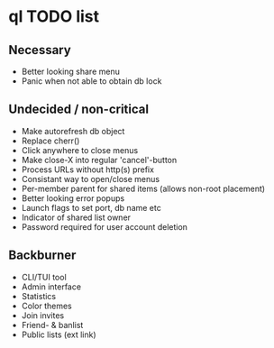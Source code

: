 # ql TODO list

## Necessary
* Better looking share menu
* Panic when not able to obtain db lock

## Undecided / non-critical
* Make autorefresh db object
* Replace cherr()
* Click anywhere to close menus
* Make close-X into regular 'cancel'-button
* Process URLs without http(s) prefix
* Consistant way to open/close menus
* Per-member parent for shared items (allows non-root placement)
* Better looking error popups
* Launch flags to set port, db name etc
* Indicator of shared list owner
* Password required for user account deletion

## Backburner
* CLI/TUI tool
* Admin interface
* Statistics
* Color themes
* Join invites
* Friend- & banlist
* Public lists (ext link)
